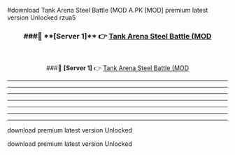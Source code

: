 #download Tank Arena Steel Battle (MOD A.PK [MOD] premium latest version Unlocked rzua5 



<div align="center">
<h3>###🔹 **[Server 1]** 👉 <a href="https://download1apk.web.app/">Tank Arena Steel Battle (MOD</a></h3><br>


###🔹 **[Server 1]** 👉 <a href="https://download1apk.web.app/">Tank Arena Steel Battle (MOD</a></h3>
</div>



----------------------------------------------------------

----------------------------------------------------------

----------------------------------------------------------

----------------------------------------------------------

----------------------------------------------------------

----------------------------------------------------------

----------------------------------------------------------

download premium latest version Unlocked

download premium latest version Unlocked
